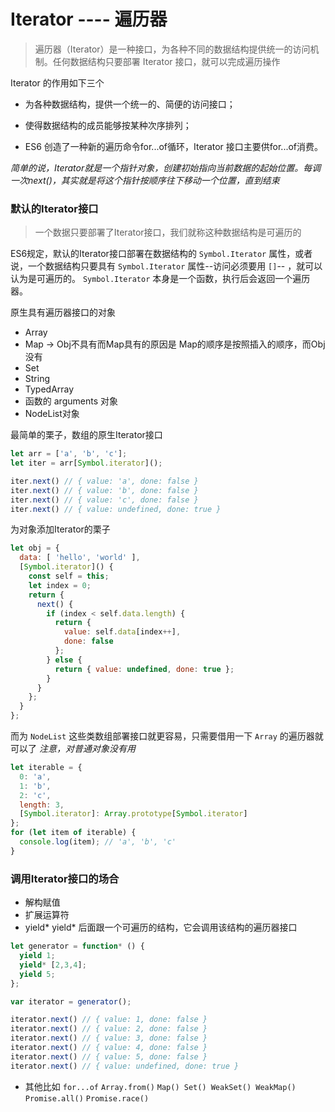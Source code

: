 
# Iterator    ----     遍历器

> 遍历器（Iterator）是一种接口，为各种不同的数据结构提供统一的访问机制。任何数据结构只要部署 Iterator 接口，就可以完成遍历操作

Iterator 的作用如下三个

- 为各种数据结构，提供一个统一的、简便的访问接口；

- 使得数据结构的成员能够按某种次序排列；

- ES6 创造了一种新的遍历命令for...of循环，Iterator 接口主要供for...of消费。

*简单的说，Iterator就是一个指针对象，创建初始指向当前数据的起始位置。每调一次next()，其实就是将这个指针按顺序往下移动一个位置，直到结束*


### 默认的Iterator接口

> 一个数据只要部署了Iterator接口，我们就称这种数据结构是可遍历的

ES6规定，默认的Iterator接口部署在数据结构的 `Symbol.Iterator` 属性，或者说，一个数据结构只要具有 `Symbol.Iterator` 属性--访问必须要用 `[]`-- ，就可以认为是可遍历的。 `Symbol.Iterator` 本身是一个函数，执行后会返回一个遍历器。

原生具有遍历器接口的对象

- Array
- Map                ->  Obj不具有而Map具有的原因是 Map的顺序是按照插入的顺序，而Obj没有
- Set
- String
- TypedArray
- 函数的 arguments 对象
- NodeList对象


最简单的栗子，数组的原生Iterator接口
```js
let arr = ['a', 'b', 'c'];
let iter = arr[Symbol.iterator]();

iter.next() // { value: 'a', done: false }
iter.next() // { value: 'b', done: false }
iter.next() // { value: 'c', done: false }
iter.next() // { value: undefined, done: true }
```

为对象添加Iterator的栗子

```js
let obj = {
  data: [ 'hello', 'world' ],
  [Symbol.iterator]() {
    const self = this;
    let index = 0;
    return {
      next() {
        if (index < self.data.length) {
          return {
            value: self.data[index++],
            done: false
          };
        } else {
          return { value: undefined, done: true };
        }
      }
    };
  }
};
```

而为 `NodeList` 这些类数组部署接口就更容易，只需要借用一下 `Array` 的遍历器就可以了
*注意，对普通对象没有用*

```js
let iterable = {
  0: 'a',
  1: 'b',
  2: 'c',
  length: 3,
  [Symbol.iterator]: Array.prototype[Symbol.iterator]
};
for (let item of iterable) {
  console.log(item); // 'a', 'b', 'c'
}
```


### 调用Iterator接口的场合

- 解构赋值
- 扩展运算符
- yield*
    yield* 后面跟一个可遍历的结构，它会调用该结构的遍历器接口
```js
let generator = function* () {
  yield 1;
  yield* [2,3,4];
  yield 5;
};

var iterator = generator();

iterator.next() // { value: 1, done: false }
iterator.next() // { value: 2, done: false }
iterator.next() // { value: 3, done: false }
iterator.next() // { value: 4, done: false }
iterator.next() // { value: 5, done: false }
iterator.next() // { value: undefined, done: true }
```

- 其他比如 `for...of` `Array.from()` `Map() Set() WeakSet() WeakMap()` `Promise.all()`  `Promise.race()`

